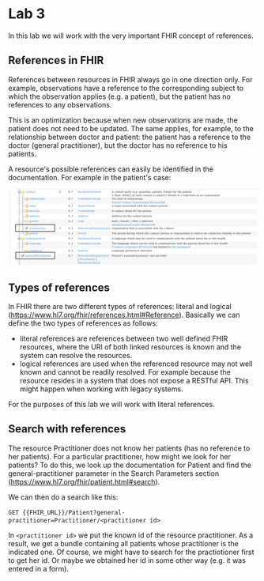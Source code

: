 # Lab 3

In this lab we will work with the very important FHIR concept of references.

## References in FHIR

References between resources in FHIR always go in one direction only. For example, observations have a reference to the corresponding subject to which the observation applies (e.g. a patient), but the patient has no references to any observations.

This is an optimization because when new observations are made, the patient does not need to be updated. The same applies, for example, to the relationship between doctor and patient: the patient has a reference to the doctor (general practitioner), but the doctor has no reference to his patients.

A resource's possible references can easily be identified in the documentation. For example in the patient's case:

![FHIR references in the documentation](/assets/FHIR_references.png)

## Types of references

In FHIR there are two different types of references: literal and logical (https://www.hl7.org/fhir/references.html#Reference). Basically we can define the two types of references as follows:
+ literal references are references between two well defined FHIR resources, where the URI of both linked resources is known and the system can resolve the resources.
+ logical references are used when the referenced resource may not well known and cannot be readily resolved. For example because the resource resides in a system that does not expose a RESTful API. This might happen when working with legacy systems.

For the purposes of this lab we will work with literal references.

## Search with references

The resource Practitioner does not know her patients (has no reference to her patients). For a particular practitioner, how might we look for her patients? To do this, we look up the documentation for Patient and find the general-practitioner parameter in the Search Parameters section (https://www.hl7.org/fhir/patient.html#search).

We can then do a search like this:

```
GET {{FHIR_URL}}/Patient?general-practitioner=Practitioner/<practitioner id>
```
  
In `<practitioner id>` we put the known id of the resource practitioner. As a result, we get a bundle containing all patients whose practitioner is the indicated one. Of course, we might have to search for the practiotioner first to get her id. Or maybe we obtained her id in some other way (e.g. it was entered in a form).
